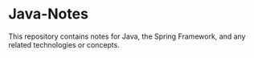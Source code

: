 # Java-Notes
This repository contains notes for Java, the Spring Framework, and any related technologies or concepts.
